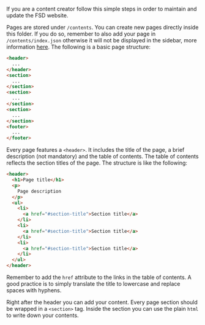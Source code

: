 If you are a content creator follow this simple steps in order to maintain and update the FSD website. 

Pages are stored under `/contents`. You can create new pages directly inside this folder. If you do so, remember to also add your page in `/contents/index.json` otherwise it will not be displayed in the sidebar, more information [here](#). The following is a basic page structure:

```html
<header>
  ...
</header>
<section>
  ...
</section>
<section>
  ...
</section>
<section>
  ...
</section>
<footer>
  ...
</footer>
```

Every page features a `<header>`. It includes the title of the page, a brief description (not mandatory) and the table of contents. The table of contents reflects the section titles of the page. The structure is like the following:

```html
<header>
  <h1>Page title</h1>
  <p>
    Page description
  </p>
  <ul>
    <li>
      <a href="#section-title">Section title</a>
    </li>
    <li>
      <a href="#section-title">Section title</a>
    </li>
    <li>
      <a href="#section-title">Section title</a>
    </li>
  </ul>
</header>
```

Remember to add the `href` attribute to the links in the table of contents. A good practice is to simply translate the title to lowercase and replace spaces with hyphens.

Right after the header you can add your content. Every page section should be wrapped in a `<section>` tag. Inside the section you can use the plain `html` to write down your contents.